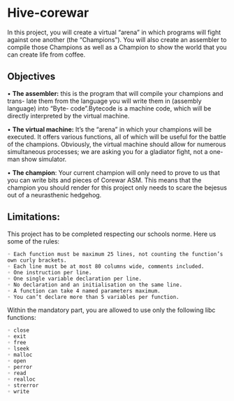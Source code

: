 # Hive-corewar
 In this project, you will create a virtual “arena” in which programs will fight against one another (the “Champions”). You will also create an assembler to compile those Champions as well as a Champion to show the world that you can create life from coffee.

## Objectives
• **The assembler:** this is the program that will compile your champions and trans- late them from the language you will write them in (assembly language) into “Byte- code”.Bytecode is a machine code, which will be directly interpreted by the virtual machine.

• **The virtual machine:** It’s the “arena” in which your champions will be executed. It offers various functions, all of which will be useful for the battle of the champions. Obviously, the virtual machine should allow for numerous simultaneous processes; we are asking you for a gladiator fight, not a one-man show simulator.

• **The champion**: Your current champion will only need to prove to us that you can write bits and pieces of Corewar ASM. This means that the champion you should render for this project only needs to scare the bejesus out of a neurasthenic hedgehog.

## Limitations:
This project has to be completed respecting our schools norme. Here us some of the rules:
```
◦ Each function must be maximum 25 lines, not counting the function’s own curly brackets.
◦ Each line must be at most 80 columns wide, comments included.
◦ One instruction per line.
◦ One single variable declaration per line.
◦ No declaration and an initialisation on the same line.
◦ A function can take 4 named parameters maximum.
◦ You can’t declare more than 5 variables per function.
```
Within the mandatory part, you are allowed to use only the following libc functions:
```
◦ close
◦ exit
◦ free
◦ lseek
◦ malloc
◦ open
◦ perror
◦ read
◦ realloc
◦ strerror
◦ write
```

